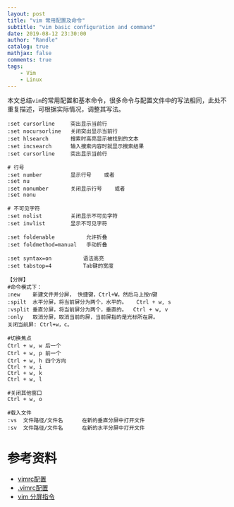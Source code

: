 ```yaml
---
layout: post
title: "vim 常用配置及命令"
subtitle: "vim basic configuration and command"
date: 2019-08-12 23:30:00
author: "Randle"
catalog: true
mathjax: false
comments: true
tags:
    - Vim
    - Linux
---
```


本文总结`vim`的常用配置和基本命令，很多命令与配置文件中的写法相同，此处不重复描述，可根据实际情况，调整其写法。


```shell
:set cursorline     突出显示当前行
:set nocursorline   关闭突出显示当前行
:set hlsearch       搜索时高亮显示被找到的文本
:set incsearch      输入搜索内容时就显示搜索结果
:set cursorline     突出显示当前行

# 行号
:set number         显示行号    或者
:set nu
:set nonumber       关闭显示行号    或者
:set nonu

# 不可见字符
:set nolist         关闭显示不可见字符
:set invlist        显示不可见字符

:set foldenable          允许折叠  
:set foldmethod=manual   手动折叠  

:set syntax=on          语法高亮
:set tabstop=4          Tab键的宽度

【分屏】
#命令模式下：
:new    新建文件并分屏， 快捷键，Ctrl+W，然后马上按n键
:spilt  水平分屏，将当前屏分为两个，水平的。   Ctrl + w, s
:vsplit 垂直分屏，将当前屏分为两个，垂直的。  Ctrl + w, v
:only   取消分屏，取消当前的屏，当前屏指的是光标所在屏。
关闭当前屏: Ctrl+w，c。

#切换焦点
Ctrl + w, w 后一个
Ctrl + w, p 前一个
Ctrl + w, h 四个方向
Ctrl + w, i
Ctrl + w, k
Ctrl + w, l

#关闭其他窗口
Ctrl + w, o

#载入文件
:vs  文件路径/文件名      在新的垂直分屏中打开文件
:sv  文件路径/文件名      在新的水平分屏中打开文件
```

# 参考资料
- [vimrc配置](https://blog.csdn.net/javashu2012/article/details/88364659)
- [.vimrc配置](https://www.cnblogs.com/shengy/p/7478287.html)
- [vim 分屏指令](https://www.cnblogs.com/jy02414216/archive/2012/10/29/2745001.html)

